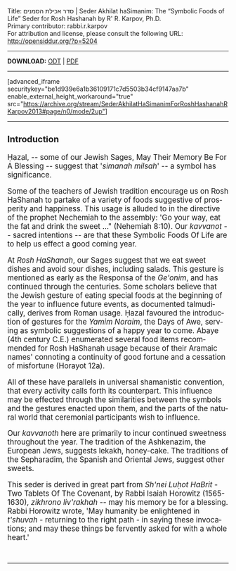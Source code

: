 <html>
<head></head>
<body>
Title: סדר אכילת הסמנים | Seder Akhilat haSimanim: The “Symbolic Foods of Life” Seder for Rosh Hashanah by R' R. Karpov, Ph.D.<br />
Primary contributor: rabbi.r.karpov<br />
For attribution and license, please consult the following URL: <a href="http://opensiddur.org/?p=5204">http://opensiddur.org/?p=5204</a>
<p />
<hr />

<strong>DOWNLOAD:</strong> 
<a href="https://opensiddur.org/wp-content/uploads/2012/09/Rabbi-R-Karpov-Seder-Achilath-HaSimonim-for-Rosh-Hashana-5773.odt">ODT</a> | <a href="https://opensiddur.org/wp-content/uploads/2012/09/Rabbi-R-Karpov-Seder-Achilath-HaSimonim-for-Rosh-Hashana-5773.pdf">PDF</a>

<hr />

[advanced_iframe securitykey="be1d939e6a1b36109171c7d5503b34cf9147aa7b" enable_external_height_workaround="true" src="https://archive.org/stream/SederAkhilatHaSimanimForRoshHashanahRKarpov2013#page/n0/mode/2up"]

<hr />

<div class="english" lang="en" style="font-size: 1.2em;">

<h3>Introduction</h3>

Ḥazal, -- some of our Jewish Sages, May Their Memory Be For A Blessing -- suggest that '<em>simanah milsah</em>' -- a symbol has significance.

Some of the teachers of Jewish tradition encourage us on Rosh HaShanah to partake of a variety of foods suggestive of prosperity and happiness. This usage is alluded to in the directive of the prophet Nechemiah to the assembly: 'Go your way, eat the fat and drink the sweet ..." (Nehemiah 8:10). Our <em>kavvanot</em> -- sacred intentions -- are that these Symbolic Foods Of Life are to help us effect a good coming year.

At <em>Rosh HaShanah</em>, our Sages suggest that we eat sweet dishes and avoid sour dishes, including salads. This gesture is mentioned as early as the Responsa of the <em>Ge'onim</em>, and has continued through the centuries. Some scholars believe that the Jewish gesture of eating special foods at the beginning of the year to influence future events, as documented talmudically, derives from Roman usage. Ḥazal favoured the introduction of gestures for the <em>Yamim Noraim</em>, the Days of Awe, serving as symbolic suggestions of a happy year to come. Abaye (4th century C.E.) enumerated several food items recommended for Rosh HaShanah usage because of their Aramaic names' connoting a continuity of good fortune and a cessation of misfortune (Horayot 12a).

All of these have parallels in universal shamanistic convention, that every activity calls forth its counterpart. This influence may be effected through the similarities between the symbols and the gestures enacted upon them, and the parts of the natural world that ceremonial participants wish to influence.

Our <em>kavvanoth</em> here are primarily to incur continued sweetness throughout the year. The tradition of the Ashkenazim, the European Jews, suggests lekakh, honey-cake. The traditions of the Sepharadim, the Spanish and Oriental Jews, suggest other sweets.

This seder is derived in great part from <em>Sh'nei Luḥot HaBrit</em> - Two Tablets Of The Covenant, by Rabbi Isaiah Horowitz (1565-1630), <em>zikhrono liv'rakhah</em> -- may his memory be for a blessing. Rabbi Horowitz wrote, 'May humanity be enlightened in <em>t'shuvah</em> - returning to the right path - in saying these invocations; and may these things be fervently asked for with a whole heart.'
</div>

&nbsp;

<hr />

&nbsp;
</body>
</html>